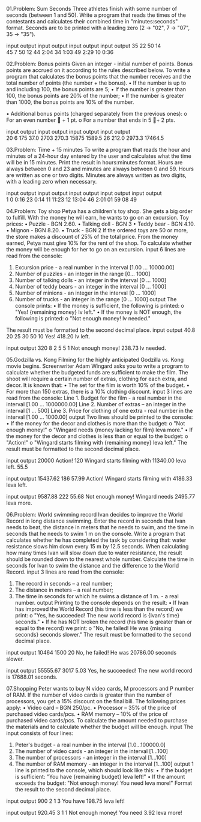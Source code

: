01.Problem:  Sum Seconds
Three athletes finish with some number of seconds (between 1 and 50). Write a program that reads the times of the contestants and calculates their combined time in "minutes:seconds" format. Seconds are to be printed with a leading zero (2 -> "02", 7 -> "07", 35 -> "35").

input	output	input	output  input	output	input	output
35            22            50            14    
45            7             50            12
44	  2:04		34    1:03	  49  	2:29    10    0:36

02.Problem: Bonus points
Given an integer - initial number of points. Bonus points are accrued on it according to the rules described below. To write a program that calculates the bonus points that the number receives and the total number of points (the number + the bonus).
• If the number is up to and including 100, the bonus points are 5;
• If the number is greater than 100, the bonus points are 20% of the number;
• If the number is greater than 1000, the bonus points are 10% of the number.

• Additional bonus points (charged separately from the previous ones):
o For an even number  + 1 pt.
o For a number that ends in 5 + 2 pts.

input	output		input	output	        input	output	        input	output	
20	6               175     37.0            2703    270.3           15875   1589.5
        26		        212.0                   2973.3                  17464.5

03.Problem: Time + 15 minutes
To write a program that reads the hour and minutes of a 24-hour day entered by the user and calculates what the time will be in 15 minutes. 
Print the result in hours:minutes format. Hours are always between 0 and 23 and minutes are always between 0 and 59. 
Hours are written as one or two digits. Minutes are always written as two digits, with a leading zero when necessary.

input	output		input	output		input	output		input	output		input	output	
1                       0       0:16            23	0:14            11      11:23           12      13:04
46	2:01		01                      59                      08                      49

04.Problem: Toy shop
Petya has a children's toy shop. She gets a big order to fulfill. With the money he will earn, he wants to go on an excursion.
Toy prices:
• Puzzle - BGN 2.60.
• Talking doll - BGN 3
• Teddy bear - BGN 4.10.
• Mignon - BGN 8.20.
• Truck - BGN 2
If the ordered toys are 50 or more, the store makes a discount of 25% of the total price. From the money earned, Petya must give 10% for the rent of the shop. To calculate whether the money will be enough for her to go on an excursion.
input
6 lines are read from the console:
1. Excursion price - a real number in the interval [1.00 … 10000.00]
2. Number of puzzles - an integer in the range [0… 1000]
3. Number of talking dolls - an integer in the interval [0 … 1000]
4. Number of teddy bears - an integer in the interval [0 … 1000]
5. Number of minions - an integer in the interval [0 … 1000]
6. Number of trucks - an integer in the range [0 … 1000]
output
The console prints:
• If the money is sufficient, the following is printed:
o "Yes! {remaining money} lv left."
• If the money is NOT enough, the following is printed:
o "Not enough money! lv needed."

The result must be formatted to the second decimal place.
input	output
40.8
20
25
30
50
10	Yes! 418.20 lv left.

input	output
320
8
2
5
5
1	Not enough money! 238.73 lv needed.

05.Godzilla vs. Kong
Filming for the highly anticipated Godzilla vs. Kong movie begins. Screenwriter Adam Wingard asks you to write a program 
to calculate whether the budgeted funds are sufficient to make the film. The shoot will require a certain number of extras, clothing for each extra, and decor.
It is known that:
• The set for the film is worth 10% of the budget.
• For more than 150 extras, there is a 10% clothing discount.
input
3 lines are read from the console:
Line 1. Budget for the film - a real number in the interval [1.00 … 1000000.00]
Line 2. Number of extras – an integer in the interval [1 … 500]
Line 3. Price for clothing of one extra - real number in the interval [1.00 … 1000.00]
output
Two lines should be printed to the console:
• If the money for the decor and clothes is more than the budget:
o "Not enough money!"
o "Wingard needs {money lacking for film} leva more."
• If the money for the decor and clothes is less than or equal to the budget:
o "Action!"
o "Wingard starts filming with {remaining money} leva left."
The result must be formatted to the second decimal place.

input	output
20000   Action!
120     Wingard starts filming with 11340.00 leva left.
55.5

input	output
15437.62
186
57.99	Action!
        Wingard starts filming with 4186.33 leva left.

input	output
9587.88
222
55.68	Not enough money!
        Wingard needs 2495.77 leva more.

06.Problem: World swimming record
Ivan decides to improve the World Record in long distance swimming. Enter the record in seconds that Ivan needs to beat, the distance in meters that he needs to swim, and the time in seconds that he needs to swim 1 m on the console. Write a program that calculates whether he has completed the task by considering that: water resistance slows him down every 15 m by 12.5 seconds. When calculating how many times Ivan will slow down due to water resistance, the result should be rounded down to the nearest whole number.
Calculate the time in seconds for Ivan to swim the distance and the difference to the World Record.
input
3 lines are read from the console:
1. The record in seconds – a real number;
2. The distance in meters – a real number;
3. The time in seconds for which he swims a distance of 1 m. - a real number.
output
Printing to the console depends on the result:
• If Ivan has improved the World Record (his time is less than the record) we print:
o "Yes, he succeeded! The new world record is {Ivan's time} seconds."
• If he has NOT broken the record (his time is greater than or equal to the record) we print:
o "No, he failed! He was {missing seconds} seconds slower."
The result must be formatted to the second decimal place.

input   output
10464
1500
20	No, he failed! He was 20786.00 seconds slower.

input   output
55555.67
3017
5.03	Yes, he succeeded! The new world record is 17688.01 seconds.

07.Shopping
Peter wants to buy N video cards, M processors and P number of RAM. If the number of video cards is greater than the number of processors, you get a 15% discount on the final bill. The following prices apply:
• Video card – BGN 250/pc.
• Processor – 35% of the price of purchased video cards/pcs.
• RAM memory – 10% of the price of purchased video cards/pcs.
To calculate the amount needed to purchase the materials and to calculate whether the budget will be enough.
input
The input consists of four lines:
1. Peter's budget - a real number in the interval [1.0…100000.0]
2. The number of video cards - an integer in the interval [1…100]
3. The number of processors - an integer in the interval [1…100]
4. The number of RAM memory - an integer in the interval [1...100]
output
1 line is printed to the console, which should look like this:
• If the budget is sufficient:
"You have {remaining budget} leva left!"
• If the amount exceeds the budget:
"Not enough money! You need leva more!"
Format the result to the second decimal place.

input	output
900
2
1
3	You have 198.75 leva left!

input   output
920.45
3
1
1	Not enough money! You need 3.92 leva more!






	






			
		
			
	


		

		

	
